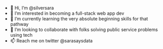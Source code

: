 - 👋 Hi, I’m @silversara
- 👀 I’m interested in becoming a full-stack web app dev
- 🌱 I’m currently learning the very absolute beginning skills for that pathway
- 💞️ I’m looking to collaborate with folks solving public service problems using tech
- 📫 Reach me on twitter @sarasaysdata

<!---
silversara/silversara is a ✨ special ✨ repository because its `README.md` (this file) appears on your GitHub profile.
You can click the Preview link to take a look at your changes.
--->
